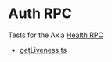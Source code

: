 # Auth RPC

Tests for the Axia [Health RPC](https://docs.axc.network/build/axiago-apis/health-api)

* [getLiveness.ts](./getLiveness.ts)
